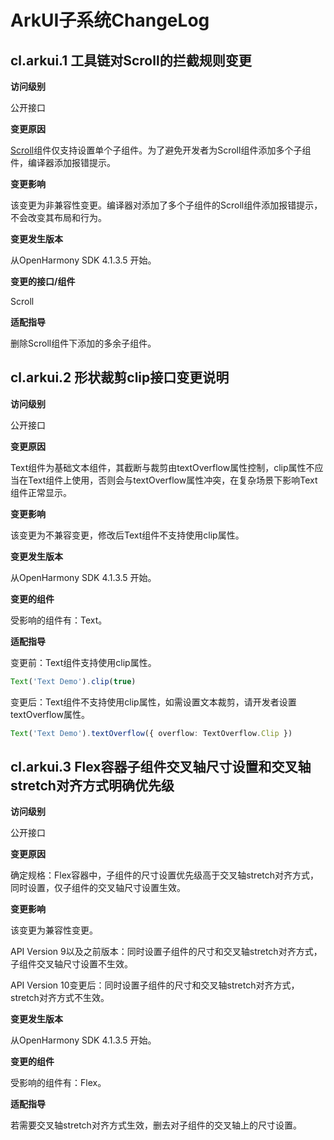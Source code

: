 # ArkUI子系统ChangeLog

##  cl.arkui.1 工具链对Scroll的拦截规则变更

**访问级别**

公开接口

**变更原因**

[Scroll](../../../application-dev/reference/arkui-ts/ts-container-scroll.md)组件仅支持设置单个子组件。为了避免开发者为Scroll组件添加多个子组件，编译器添加报错提示。

**变更影响**

该变更为非兼容性变更。编译器对添加了多个子组件的Scroll组件添加报错提示，不会改变其布局和行为。

**变更发生版本**

从OpenHarmony SDK 4.1.3.5 开始。

**变更的接口/组件**

Scroll

**适配指导**

删除Scroll组件下添加的多余子组件。

##  cl.arkui.2 形状裁剪clip接口变更说明

**访问级别**

公开接口

**变更原因**

Text组件为基础文本组件，其截断与裁剪由textOverflow属性控制，clip属性不应当在Text组件上使用，否则会与textOverflow属性冲突，在复杂场景下影响Text组件正常显示。

**变更影响**

该变更为不兼容变更，修改后Text组件不支持使用clip属性。

**变更发生版本**

从OpenHarmony SDK 4.1.3.5 开始。

**变更的组件**

受影响的组件有：Text。

**适配指导**

变更前：Text组件支持使用clip属性。

```typescript
Text('Text Demo').clip(true)
```

变更后：Text组件不支持使用clip属性，如需设置文本裁剪，请开发者设置textOverflow属性。

```typescript
Text('Text Demo').textOverflow({ overflow: TextOverflow.Clip })
```

##  cl.arkui.3 Flex容器子组件交叉轴尺寸设置和交叉轴stretch对齐方式明确优先级

**访问级别**

公开接口

**变更原因**

确定规格：Flex容器中，子组件的尺寸设置优先级高于交叉轴stretch对齐方式，同时设置，仅子组件的交叉轴尺寸设置生效。

**变更影响**

该变更为兼容性变更。

API Version 9以及之前版本：同时设置子组件的尺寸和交叉轴stretch对齐方式，子组件交叉轴尺寸设置不生效。

API Version 10变更后：同时设置子组件的尺寸和交叉轴stretch对齐方式，stretch对齐方式不生效。

**变更发生版本**

从OpenHarmony SDK 4.1.3.5 开始。

**变更的组件**

受影响的组件有：Flex。

**适配指导**

若需要交叉轴stretch对齐方式生效，删去对子组件的交叉轴上的尺寸设置。